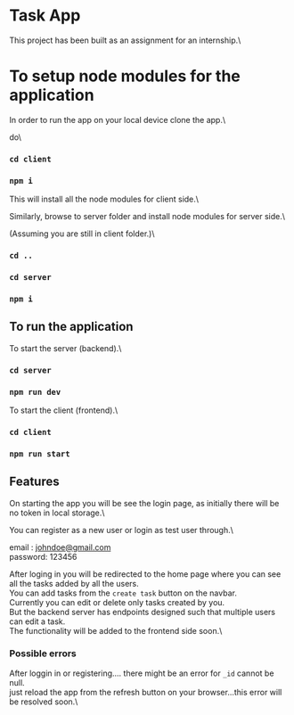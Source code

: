 # Task App

This project has been built as an assignment for an internship.\

# To setup node modules for the application

In order to run the app on your local device clone the app.\

do\

### `cd client`

### `npm i`

This will install all the node modules for client side.\

Similarly, browse to server folder and install node modules for server side.\

(Assuming you are still in client folder.)\

### `cd ..`

### `cd server`

### `npm i`

## To run the application

To start the server (backend).\

### `cd server`

### `npm run dev`

To start the client (frontend).\

### `cd client`

### `npm run start`

## Features

On starting the app you will be see the login page, as initially there will be no token in local storage.\

You can register as a new user or login as test user through.\

email : johndoe@gmail.com \
password: 123456

After loging in you will be redirected to the home page where you can see all the tasks added by all the users.\
You can add tasks from the `create task` button on the navbar.\
Currently you can edit or delete only tasks created by you.\
But the backend server has endpoints designed such that multiple users can edit a task.\
The functionality will be added to the frontend side soon.\

### Possible errors

After loggin in or registering.... there might be an error for `_id` cannot be null.\
just reload the app from the refresh button on your browser...this error will be resolved soon.\
